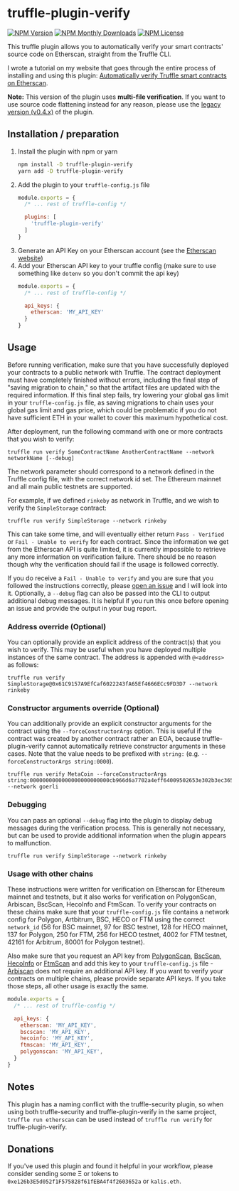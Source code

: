 # truffle-plugin-verify
[![NPM Version](https://img.shields.io/npm/v/truffle-plugin-verify.svg)](https://www.npmjs.com/package/truffle-plugin-verify)
[![NPM Monthly Downloads](https://img.shields.io/npm/dm/truffle-plugin-verify.svg)](https://www.npmjs.com/package/truffle-plugin-verify)
[![NPM License](https://img.shields.io/npm/l/truffle-assertions.svg)](https://www.npmjs.com/package/truffle-plugin-verify)

This truffle plugin allows you to automatically verify your smart contracts' source code on Etherscan, straight from the Truffle CLI.

I wrote a tutorial on my website that goes through the entire process of installing and using this plugin: [Automatically verify Truffle smart contracts on Etherscan](https://kalis.me/verify-truffle-smart-contracts-etherscan/).

**Note:** This version of the plugin uses **multi-file verification**. If you want to use source code flattening instead for any reason, please use the [legacy version (v0.4.x)](https://github.com/rkalis/truffle-plugin-verify/tree/legacy) of the plugin.

## Installation / preparation
1. Install the plugin with npm or yarn
    ```sh
    npm install -D truffle-plugin-verify
    yarn add -D truffle-plugin-verify
    ```
2. Add the plugin to your `truffle-config.js` file
    ```js
    module.exports = {
      /* ... rest of truffle-config */

      plugins: [
        'truffle-plugin-verify'
      ]
    }
    ```
3. Generate an API Key on your Etherscan account (see the [Etherscan website](https://etherscan.io/apis))
4. Add your Etherscan API key to your truffle config (make sure to use something like `dotenv` so you don't commit the api key)
    ```js
    module.exports = {
      /* ... rest of truffle-config */

      api_keys: {
        etherscan: 'MY_API_KEY'
      }
    }
    ```

## Usage
Before running verification, make sure that you have successfully deployed your contracts to a public network with Truffle. The contract deployment must have completely finished without errors, including the final step of "saving migration to chain," so that the artifact files are updated with the required information. If this final step fails, try lowering your global gas limit in your `truffle-config.js` file, as saving migrations to chain uses your global gas limit and gas price, which could be problematic if you do not have sufficient ETH in your wallet to cover this maximum hypothetical cost.

After deployment, run the following command with one or more contracts that you wish to verify:

```
truffle run verify SomeContractName AnotherContractName --network networkName [--debug]
```

The network parameter should correspond to a network defined in the Truffle config file, with the correct network id set. The Ethereum mainnet and all main public testnets are supported.

For example, if we defined `rinkeby` as network in Truffle, and we wish to verify the `SimpleStorage` contract:

```
truffle run verify SimpleStorage --network rinkeby
```

This can take some time, and will eventually either return `Pass - Verified` or `Fail - Unable to verify` for each contract. Since the information we get from the Etherscan API is quite limited, it is currently impossible to retrieve any more information on verification failure. There should be no reason though why the verification should fail if the usage is followed correctly.

If you do receive a `Fail - Unable to verify` and you are sure that you followed the instructions correctly, please [open an issue](/issues/new) and I will look into it. Optionally, a `--debug` flag can also be passed into the CLI to output additional debug messages. It is helpful if you run this once before opening an issue and provide the output in your bug report.

### Address override (Optional)
You can optionally provide an explicit address of the contract(s) that you wish to verify. This may be useful when you have deployed multiple instances of the same contract. The address is appended with `@<address>` as follows:
```
truffle run verify SimpleStorage@0x61C9157A9EfCaf6022243fA65Ef4666ECc9FD3D7 --network rinkeby
```

### Constructor arguments override (Optional)
You can additionally provide an explicit constructor arguments for the contract using the `--forceConstructorArgs` option. This is useful if the contract was created by another contract rather an EOA, because truffle-plugin-verify cannot automatically retrieve constructor arguments in these cases. Note that the value needs to be prefixed with `string:` (e.g. `--forceConstructorArgs string:0000`).

```
truffle run verify MetaCoin --forceConstructorArgs string:0000000000000000000000000cb966d6a7702a4eff64009502653e302b3ec365 --network goerli
```

### Debugging
You can pass an optional `--debug` flag into the plugin to display debug messages during the verification process. This is generally not necessary, but can be used to provide additional information when the plugin appears to malfunction.

```
truffle run verify SimpleStorage --network rinkeby
```

### Usage with other chains
These instructions were written for verification on Etherscan for Ethereum mainnet and testnets, but it also works for verification on PolygonScan, Arbiscan, BscScan, HecoInfo and FtmScan. To verify your contracts on these chains make sure that your `truffle-config.js` file contains a network config for Polygon, Artbitrum, BSC, HECO or FTM using the correct `network_id` (56 for BSC mainnet, 97 for BSC testnet, 128 for HECO mainnet, 137 for Polygon, 250 for FTM, 256 for HECO testnet, 4002 for FTM testnet, 42161 for Arbitrum, 80001 for Polygon testnet).

Also make sure that you request an API key from [PolygonScan](https://polygonscan.com), [BscScan](https://bscscan.com), [HecoInfo](https://hecoinfo.com) or [FtmScan](https://ftmscan.com) and add this key to your `truffle-config.js` file - [Arbiscan](https://arbiscan.io) does not require an additional API key. If you want to verify your contracts on multiple chains, please provide separate API keys. If you take those steps, all other usage is exactly the same.

```js
module.exports = {
  /* ... rest of truffle-config */

  api_keys: {
    etherscan: 'MY_API_KEY',
    bscscan: 'MY_API_KEY',
    hecoinfo: 'MY_API_KEY',
    ftmscan: 'MY_API_KEY',
    polygonscan: 'MY_API_KEY',
  }
}
```

## Notes
This plugin has a naming conflict with the truffle-security plugin, so when using both truffle-security and truffle-plugin-verify in the same project, `truffle run etherscan` can be used instead of `truffle run verify` for truffle-plugin-verify.

## Donations
If you've used this plugin and found it helpful in your workflow, please consider sending some Ξ or tokens to `0xe126b3E5d052f1F575828f61fEBA4f4f2603652a` or `kalis.eth`.
